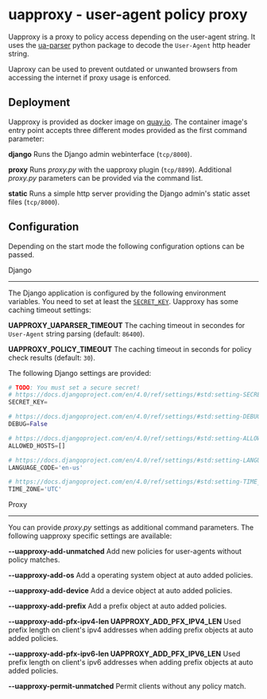 uapproxy - user-agent policy proxy
==================================

Uapproxy is a proxy to policy access depending on the user-agent string. It uses the [ua-parser](https://pypi.org/project/ua-parser/) python package to decode the `User-Agent` http header string.

Uaproxy can be used to prevent outdated or unwanted browsers from accessing the internet if proxy usage is enforced.


Deployment
----------

Uapproxy is provided as docker image on [quay.io](https://quay.io/repository/ibh/uapproxy?tab=tags). The container image's entry point accepts three different modes provided as the first command parameter:

**django**
    Runs the Django admin webinterface (`tcp/8000`).

**proxy**
    Runs *proxy.py* with the uapproxy plugin (`tcp/8899`). Additional *proxy.py* parameters can be provided via the command list.

**static**
    Runs a simple http server providing the Django admin's static asset files (`tcp/8000`).


Configuration
-------------

Depending on the start mode the following configuration options can be passed.

Django
______

The Django application is configured by the following environment variables. You need to set at least the [`SECRET_KEY`](https://docs.djangoproject.com/en/4.0/ref/settings/#std:setting-SECRET_KEY). Uapproxy has some caching timeout settings:

**UAPPROXY_UAPARSER_TIMEOUT**
    The caching timeout in secondes for `User-Agent` string parsing (default: `86400`).

**UAPPROXY_POLICY_TIMEOUT**
    The caching timeout in seconds for policy check results (default: `30`).


 The following Django settings are provided:

```python
# TODO: You must set a secure secret!
# https://docs.djangoproject.com/en/4.0/ref/settings/#std:setting-SECRET_KEY
SECRET_KEY=

# https://docs.djangoproject.com/en/4.0/ref/settings/#std:setting-DEBUG
DEBUG=False

# https://docs.djangoproject.com/en/4.0/ref/settings/#std:setting-ALLOWED_HOSTS
ALLOWED_HOSTS=[]

# https://docs.djangoproject.com/en/4.0/ref/settings/#std:setting-LANGUAGE_CODE
LANGUAGE_CODE='en-us'

# https://docs.djangoproject.com/en/4.0/ref/settings/#std:setting-TIME_ZONE
TIME_ZONE='UTC'
```

Proxy
_____


You can provide *proxy.py* settings as additional command parameters. The following uapproxy specific settings are available:

**--uapproxy-add-unmatched**
    Add new policies for user-agents without policy matches.

**--uapproxy-add-os**
    Add a operating system object at auto added policies.

**--uapproxy-add-device**
    Add a device object at auto added policies.

**--uapproxy-add-prefix**
    Add a prefix object at auto added policies.

**--uapproxy-add-pfx-ipv4-len UAPPROXY_ADD_PFX_IPV4_LEN**
    Used prefix length on client's ipv4 addresses when adding prefix objects at auto added policies.

**--uapproxy-add-pfx-ipv6-len UAPPROXY_ADD_PFX_IPV6_LEN**
    Used prefix length on client's ipv6 addresses when adding prefix objects at auto added policies.

**--uapproxy-permit-unmatched**
    Permit clients without any policy match.
